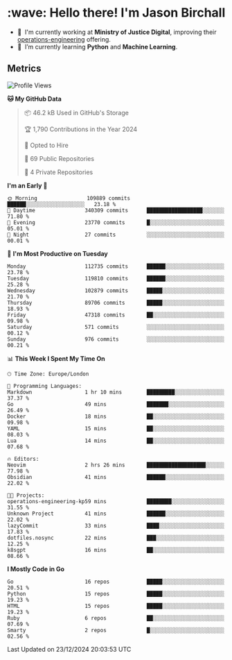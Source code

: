 <h1 align="left" id="jason-title">:wave: Hello there! I'm Jason Birchall</h1>

- :office: &nbsp;I'm currently working at **Ministry of Justice Digital**, improving their [operations-engineering](https://github.com/ministryofjustice/operations-engineering) offering.
- :seedling: &nbsp;I’m currently learning **Python** and **Machine Learning**.

<h2>Metrics</h2>

<!--START_SECTION:waka-->
![Profile Views](http://img.shields.io/badge/Profile%20Views-0-blue)

**🐱 My GitHub Data** 

> 📦 46.2 kB Used in GitHub's Storage 
 > 
> 🏆 1,790 Contributions in the Year 2024
 > 
> 💼 Opted to Hire
 > 
> 📜 69 Public Repositories 
 > 
> 🔑 4 Private Repositories 
 > 
**I'm an Early 🐤** 

```text
🌞 Morning                109889 commits      ██████░░░░░░░░░░░░░░░░░░░   23.18 % 
🌆 Daytime                340309 commits      ██████████████████░░░░░░░   71.80 % 
🌃 Evening                23770 commits       █░░░░░░░░░░░░░░░░░░░░░░░░   05.01 % 
🌙 Night                  27 commits          ░░░░░░░░░░░░░░░░░░░░░░░░░   00.01 % 
```
📅 **I'm Most Productive on Tuesday** 

```text
Monday                   112735 commits      ██████░░░░░░░░░░░░░░░░░░░   23.78 % 
Tuesday                  119810 commits      ██████░░░░░░░░░░░░░░░░░░░   25.28 % 
Wednesday                102879 commits      █████░░░░░░░░░░░░░░░░░░░░   21.70 % 
Thursday                 89706 commits       █████░░░░░░░░░░░░░░░░░░░░   18.93 % 
Friday                   47318 commits       ██░░░░░░░░░░░░░░░░░░░░░░░   09.98 % 
Saturday                 571 commits         ░░░░░░░░░░░░░░░░░░░░░░░░░   00.12 % 
Sunday                   976 commits         ░░░░░░░░░░░░░░░░░░░░░░░░░   00.21 % 
```


📊 **This Week I Spent My Time On** 

```text
🕑︎ Time Zone: Europe/London

💬 Programming Languages: 
Markdown                 1 hr 10 mins        █████████░░░░░░░░░░░░░░░░   37.37 % 
Go                       49 mins             ███████░░░░░░░░░░░░░░░░░░   26.49 % 
Docker                   18 mins             ██░░░░░░░░░░░░░░░░░░░░░░░   09.98 % 
YAML                     15 mins             ██░░░░░░░░░░░░░░░░░░░░░░░   08.03 % 
Lua                      14 mins             ██░░░░░░░░░░░░░░░░░░░░░░░   07.68 % 

🔥 Editors: 
Neovim                   2 hrs 26 mins       ███████████████████░░░░░░   77.98 % 
Obsidian                 41 mins             ██████░░░░░░░░░░░░░░░░░░░   22.02 % 

🐱‍💻 Projects: 
operations-engineering-kp59 mins             ████████░░░░░░░░░░░░░░░░░   31.55 % 
Unknown Project          41 mins             ██████░░░░░░░░░░░░░░░░░░░   22.02 % 
lazyCommit               33 mins             ████░░░░░░░░░░░░░░░░░░░░░   17.83 % 
dotfiles.nosync          22 mins             ███░░░░░░░░░░░░░░░░░░░░░░   12.25 % 
k8sgpt                   16 mins             ██░░░░░░░░░░░░░░░░░░░░░░░   08.66 % 
```

**I Mostly Code in Go** 

```text
Go                       16 repos            █████░░░░░░░░░░░░░░░░░░░░   20.51 % 
Python                   15 repos            █████░░░░░░░░░░░░░░░░░░░░   19.23 % 
HTML                     15 repos            █████░░░░░░░░░░░░░░░░░░░░   19.23 % 
Ruby                     6 repos             ██░░░░░░░░░░░░░░░░░░░░░░░   07.69 % 
Smarty                   2 repos             █░░░░░░░░░░░░░░░░░░░░░░░░   02.56 % 
```




 Last Updated on 23/12/2024 20:03:53 UTC
<!--END_SECTION:waka-->

<!-- links -->

[issues page]: https://github.com/jasonBirchall/jasonBirchall/issues "jasonBirchall/issues"
